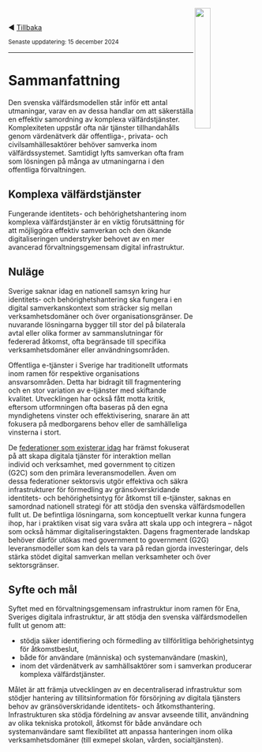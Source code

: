 <p><img align="right" src="../images/Ena-logo.png" width="25%" Height="25%"></img></p>
<p>&nbsp;</p>

:arrow_backward: [Tillbaka](README.md)

<sup>Senaste uppdatering: 15 december 2024</sup>

---------

# Sammanfattning
Den svenska välfärdsmodellen står inför ett antal utmaningar, varav en av dessa handlar om att säkerställa en effektiv samordning av komplexa välfärdstjänster. Komplexiteten uppstår ofta när tjänster tillhandahålls genom värdenätverk där offentliga-, privata- och civilsamhällesaktörer behöver samverka inom välfärdssystemet. Samtidigt lyfts samverkan ofta fram som lösningen på många av utmaningarna i den offentliga förvaltningen. 

## Komplexa välfärdstjänster
Fungerande identitets- och behörighetshantering inom komplexa välfärdstjänster är en viktig förutsättning för att möjliggöra effektiv samverkan och den ökande digitaliseringen understryker behovet av en mer avancerad förvaltningsgemensam digital infrastruktur.

## Nuläge
Sverige saknar idag en nationell samsyn kring hur identitets- och behörighetshantering ska fungera i en digital samverkanskontext som sträcker sig mellan verksamhetsdomäner och över organisationsgränser. De nuvarande lösningarna bygger till stor del på bilaterala avtal eller olika former av sammanslutningar för federerad åtkomst, ofta begränsade till specifika verksamhetsdomäner eller användningsområden.

Offentliga e-tjänster i Sverige har traditionellt utformats inom ramen för respektive organisations ansvarsområden. Detta har bidragit till fragmentering och en stor variation av e-tjänster med skiftande kvalitet. Utvecklingen har också fått motta kritik, eftersom utformningen ofta baseras på den egna myndighetens vinster och effektivisering, snarare än att fokusera på medborgarens behov eller de samhälleliga vinsterna i stort. 

De [federationer som existerar idag](federationer.md#dagensfederationer) har främst fokuserat på att skapa digitala tjänster för interaktion mellan individ och verksamhet, med government to citizen (G2C) som den primära leveransmodellen. Även om dessa federationer sektorsvis utgör effektiva och säkra infrastrukturer för förmedling av gränsöverskridande identitets- och behörighetsintyg för åtkomst till e-tjänster, saknas en samordnad nationell strategi för att stödja den svenska välfärdsmodellen fullt ut. De befintliga lösningarna, som konceptuellt verkar kunna fungera ihop, har i praktiken visat sig vara svåra att skala upp och integrera – något som också hämmar digitaliseringstakten. Dagens fragmenterade landskap behöver därför utökas med government to government (G2G) leveransmodeller som kan dels ta vara på redan gjorda investeringar, dels stärka stödet digital samverkan mellan verksamheter och över sektorsgränser. 

## Syfte och mål
Syftet med en förvaltningsgemensam infrastruktur inom ramen för Ena, Sveriges digitala infrastruktur, är att stödja den svenska välfärdsmodellen fullt ut genom att:
* stödja säker identifiering och förmedling av tillförlitliga behörighetsintyg för åtkomstbeslut,
* både för användare (människa) och systemanvändare (maskin),
* inom det värdenätverk av samhällsaktörer som i samverkan producerar komplexa välfärdstjänster.

Målet är att främja utvecklingen av en decentraliserad infrastruktur som stödjer hantering av tillitsinformation för försörjning av digitala tjänsters behov av gränsöverskridande identitets- och åtkomsthantering. Infrastrukturen ska stödja fördelning av ansvar avseende tillit, användning av olika tekniska protokoll, åtkomst för både användare och systemanvändare samt flexibilitet att anpassa hanteringen inom olika verksamhetsdomäner (till exmepel skolan, vården, socialtjänsten). 
